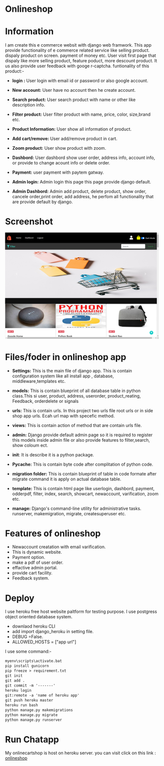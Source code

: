 # Onlineshop
# Information
I am create this e commerce websit with django web framwork. This app provide functionality of e commerce related service like selling product. dispaly product on screen. payment of money etc.
User visit first page that dispaly like more selling product, feature poduct, more descount product. It us also provide user feedback with googe r-captcha. funtionality of this product:-

 * **login :** User login with email id or password or also google account.
 * **New account:** User have no account then he create account.

 * **Search product:** User search product with name or other like description info.
 * **Filter product:** User filter product with name, price, color, size,brand etc.
 * **Product Information:** User show all information of product.
 * **Add cart/remove:** User add/remove product in cart.
 * **Zoom product:** User show product with zoom.
 * **Dashbord:** User dashbord show user order, address info, account info, or provide to change acount info or delete order.

 * **Payment:** user payment with paytem gatway.
 * **Admin login:** Admin login this page this page provide django default.

 * **Admin Dashbord:** Admin add product, delete product, show order, cancele order,print order, add address, he perfom all functionality that are provide default by django. 

# Screenshot
![](Ecommerce/mycart/mycart/static/image/shop.png
)
# Files/foder in onlineshop app

  * **Settings:** This is the main file of django app. This is contain configuration system like all install app , database, middleware,templates etc.
  * **models:** This is contain blueprint of all database table in python class.This si user, product, address, userorder, product_reating, Feedback, orderdelete or signals  
  * **urls:** This is contain urls. In this project two urls file root urls or in side shop app urls. Ecah url map with specefic method.
  * **views:** This is contain action of method that are contain urls file.
  * **admin:** Django provide default admin page so it is required to register this models inside admin file or also provide features to filter,search, show coloum ect.
  * __init__: It is describe it is a python package.
  * **Pycache:** This is contain byte code after complitation of python code.
  * **migration folder:** This is contain blueprint of table in code formate after migrate command it is apply on actual database table.

  * **template:** This is contain html page like userlogin, dashbord, payment, odderpdf, filter, index, search, showcart, newaccount, varification, zoom etc.
  * **manage:** Django's command-line utility for administrative tasks. runserver, makemigration, migrate, createsuperuser etc.      

# Features of onlineshop
  * Newaccount creatation with email varification.
  * This is dynamic website.
  * Payment option.
  * make a pdf of user order.
  * effactive admin portal.
  * provide cart facility.
  * Feedback system.

# Deploy  
I use heroku free host website paltform for testing purpose. I use postgress object oriented database system.
  * downlaod heroku CLI
  * add import django_heroku in setting file.
  * DEBUG =False.
  * ALLOWED_HOSTS = ["app url"]

I use some command:-
 ```
 myenv\scripts\activate.bat
 pip install gunicorn
 pip freeze > requirement.txt
 git init
 git add .
 git commit -m '-------'
 heroku login
 git:remote -a 'name of heroku app'
 git push heroku master
 heroku run bash
 python manage.py makemigrations
 python manage.py migrate
 python manage.py runserver 
 ```

 # Run Chatapp
 My onlinecartshop is host on heroku server. you can visit click on this link :
 [onlineshop](https://onlinecartshop.herokuapp.com/shop)
